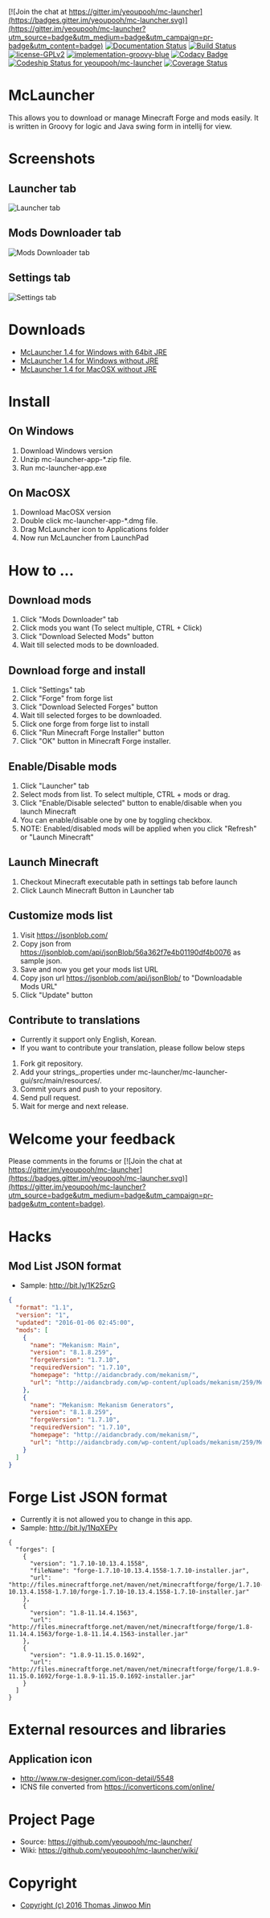 [![Join the chat at https://gitter.im/yeoupooh/mc-launcher](https://badges.gitter.im/yeoupooh/mc-launcher.svg)](https://gitter.im/yeoupooh/mc-launcher?utm_source=badge&utm_medium=badge&utm_campaign=pr-badge&utm_content=badge)
[![Documentation Status](https://readthedocs.org/projects/mc-launcher/badge/?version=latest)](http://mc-launcher.readthedocs.org/en/latest/?badge=latest)
[![Build Status](https://travis-ci.org/yeoupooh/mc-launcher.svg)](https://travis-ci.org/yeoupooh/mc-launcher)
[![license-GPLv2](https://img.shields.io/badge/license-GPLv2-blue.svg)](http://www.gnu.org/licenses/old-licenses/gpl-2.0.en.html)
[![implementation-groovy-blue](https://img.shields.io/badge/client-groovy-blue.svg)](http://www.groovy-lang.org/)
[![Codacy Badge](https://api.codacy.com/project/badge/grade/524f850425644312b6181a44b5374df8)](https://www.codacy.com/app/thomas-min-v1/mc-launcher)
[![Codeship Status for yeoupooh/mc-launcher](https://codeship.com/projects/327094a0-9e42-0133-4bc7-36bf3814fed7/status?branch=master)](https://codeship.com/projects/127717)
[![Coverage Status](https://coveralls.io/repos/github/yeoupooh/mc-launcher/badge.svg?branch=master)](https://coveralls.io/github/yeoupooh/mc-launcher?branch=master)


# McLauncher

This allows you to download or manage Minecraft Forge and mods easily. It is written in Groovy for logic and Java swing form in intellij for view.

# Screenshots

## Launcher tab
![Launcher tab](/docs/images/screenshot-mc-launcher-launcher-tab.png)

## Mods Downloader tab
![Mods Downloader tab](/docs/images/screenshot-mc-launcher-mods-downloader-tab.png)

## Settings tab
![Settings tab](/docs/images/screenshot-mc-launcher-settings-tab.png)

# Downloads

* [McLauncher 1.4 for Windows with 64bit JRE](http://adf.ly/12104053/mclauncher-14-for-windows-with-64bit-jre)
* [McLauncher 1.4 for Windows without JRE](http://adf.ly/1VRbiC)
* [McLauncher 1.4 for MacOSX without JRE](http://adf.ly/1VRbsy)

# Install

## On Windows
1. Download Windows version
2. Unzip mc-launcher-app-*.zip file.
2. Run mc-launcher-app.exe

## On MacOSX
1. Download MacOSX version
2. Double click mc-launcher-app-*.dmg file.
3. Drag McLauncher icon to Applications folder
4. Now run McLauncher from LaunchPad

# How to ...

## Download mods
1. Click "Mods Downloader" tab
2. Click mods you want (To select multiple, CTRL + Click)
3. Click "Download Selected Mods" button
4. Wait till selected mods to be downloaded.

## Download forge and install
1. Click "Settings" tab
2. Click "Forge" from forge list
3. Click "Download Selected Forges" button
4. Wait till selected forges to be downloaded.
5. Click one forge from forge list to install
6. Click "Run Minecraft Forge Installer" button
7. Click "OK" button in Minecraft Forge installer.

## Enable/Disable mods
1. Click "Launcher" tab
2. Select mods from list. To select multiple, CTRL + mods or drag.
3. Click "Enable/Disable selected" button to enable/disable when you launch Minecraft
4. You can enable/disable one by one by toggling checkbox.
5. NOTE: Enabled/disabled mods will be applied when you click "Refresh" or "Launch Minecraft"

## Launch Minecraft
1. Checkout Minecraft executable path in settings tab before launch
2. Click Launch Minecraft Button in Launcher tab

## Customize mods list
1. Visit https://jsonblob.com/
2. Copy json from https://jsonblob.com/api/jsonBlob/56a362f7e4b01190df4b0076 as sample json.
3. Save and now you get your mods list URL
4. Copy json url https://jsonblob.com/api/jsonBlob/<your id> to "Downloadable Mods URL"
5. Click "Update" button

## Contribute to translations
* Currently it support only English, Korean.
* If you want to contribute your translation, please follow below steps
1. Fork git repository.
2. Add your strings_<your lang>.properties under mc-launcher/mc-launcher-gui/src/main/resources/.
3. Commit yours and push to your repository.
4. Send pull request.
5. Wait for merge and next release.


# Welcome your feedback
Please comments in the forums or [![Join the chat at https://gitter.im/yeoupooh/mc-launcher](https://badges.gitter.im/yeoupooh/mc-launcher.svg)](https://gitter.im/yeoupooh/mc-launcher?utm_source=badge&utm_medium=badge&utm_campaign=pr-badge&utm_content=badge).

# Hacks

## Mod List JSON format
* Sample: http://bit.ly/1K25zrG
```json
{
  "format": "1.1",
  "version": "1",
  "updated": "2016-01-06 02:45:00",
  "mods": [
    {
      "name": "Mekanism: Main",
      "version": "8.1.8.259",
      "forgeVersion": "1.7.10",
      "requiredVersion": "1.7.10",
      "homepage": "http://aidancbrady.com/mekanism/",
      "url": "http://aidancbrady.com/wp-content/uploads/mekanism/259/Mekanism-1.7.10-8.1.8.259.jar"
    },
    {
      "name": "Mekanism: Mekanism Generators",
      "version": "8.1.8.259",
      "forgeVersion": "1.7.10",
      "requiredVersion": "1.7.10",
      "homepage": "http://aidancbrady.com/mekanism/",
      "url": "http://aidancbrady.com/wp-content/uploads/mekanism/259/MekanismGenerators-1.7.10-8.1.8.259.jar"
    }
  ]
}
```

# Forge List JSON format
* Currently it is not allowed you to change in this app. 
* Sample: http://bit.ly/1NqXEPv
```
{
  "forges": [
    {
      "version": "1.7.10-10.13.4.1558",
      "fileName": "forge-1.7.10-10.13.4.1558-1.7.10-installer.jar",
      "url": "http://files.minecraftforge.net/maven/net/minecraftforge/forge/1.7.10-10.13.4.1558-1.7.10/forge-1.7.10-10.13.4.1558-1.7.10-installer.jar"
    },
    {
      "version": "1.8-11.14.4.1563",
      "url": "http://files.minecraftforge.net/maven/net/minecraftforge/forge/1.8-11.14.4.1563/forge-1.8-11.14.4.1563-installer.jar"
    },
    {
      "version": "1.8.9-11.15.0.1692",
      "url": "http://files.minecraftforge.net/maven/net/minecraftforge/forge/1.8.9-11.15.0.1692/forge-1.8.9-11.15.0.1692-installer.jar"
    }
  ]
}
```


# External resources and libraries

## Application icon
* http://www.rw-designer.com/icon-detail/5548
* ICNS file converted from https://iconverticons.com/online/

# Project Page
* Source: https://github.com/yeoupooh/mc-launcher/
* Wiki: https://github.com/yeoupooh/mc-launcher/wiki/

# Copyright
* [Copyright (c) 2016 Thomas Jinwoo Min](LICENSE)

